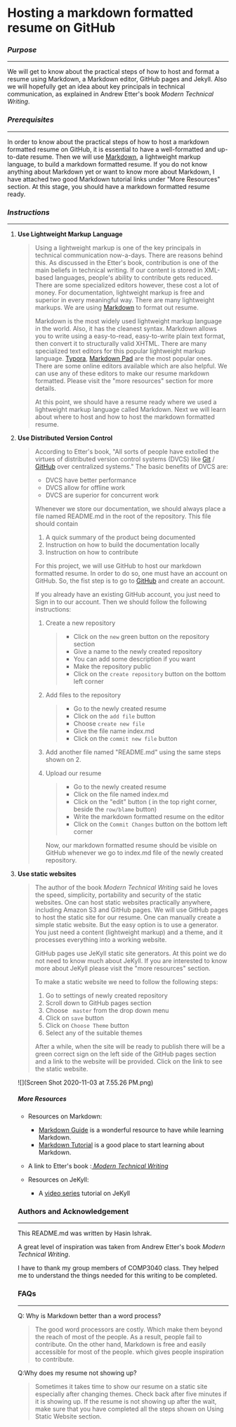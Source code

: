 # Hosting a markdown formatted resume on GitHub



### *Purpose*

---

We will get to know about the practical steps of how to host and format a resume using Markdown, a Markdown editor, GitHub pages and Jekyll. Also we will hopefully get an idea about key principals in technical communication, as explained in Andrew Etter's book *Modern Technical Writing*.



### *Prerequisites*

---

In order to know about the practical steps of how to host a markdown formatted resume on GitHub, it is essential to have a well-formatted and up-to-date resume. Then we will use [Markdown](https://en.wikipedia.org/wiki/Markdown), a lightweight markup language, to build a markdown formatted resume. If you do not know anything about Markdown yet or want to know more about Markdown, I have attached two good Markdown tutorial links under "More Resources" section. At this stage, you should have a markdown formatted resume ready.

### *Instructions*

---

1. **Use Lightweight Markup** **Language**

   > Using a lightweight markup is one of the key principals in technical communication now-a-days. There are reasons behind this. As discussed in the Etter's book, contribution is one of the main beliefs in technical writing.  If our content is stored in XML-based languages, people's ability to contribute gets reduced. There are some specialized editors however, these cost a lot of money. For documentation, lightweight markup is free and superior in every meaningful way. There are many lightweight markups. We are using [Markdown](https://daringfireball.net/projects/markdown/) to format out resume.
   >
   > Markdown is the most widely used lightweight markup language in the world. Also, it has the cleanest syntax. Markdown allows you to write using a easy-to-read, easy-to-write plain text format, then convert it to structurally valid XHTML. There are many specialized text editors for this popular lightweight markup language. [Typora](https://typora.io/), [Markdown Pad](http://markdownpad.com/) are the most popular ones. There are some online editors available which are also helpful. We can use any of these editors to make our resume markdown formatted. Please visit the "more resources" section for more details.
   >
   > At this point, we should have a resume ready where we used a lightweight markup language called Markdown. Next we will learn about where to host and how to host the markdown formatted resume.

   

2. **Use Distributed Version Control**

   > According to Etter's book, "All sorts of people have extolled the virtues of distributed version control systems (DVCS) like [Git](https://git-scm.com/) / [GitHub](https://github.com) over centralized systems." The basic benefits of DVCS are:
   >
   > * DVCS have better performance
   > * DVCS allow for offline work
   > * DVCS are superior for concurrent work
   >
   > Whenever we store our documentation, we should always place a file named README.md in the root of the repository. This file should contain
   >
   > 1. A quick summary of the product being documented
   > 2. Instruction on how to build the documentation locally
   > 3. Instruction on how to contribute
   >
   > For this project, we will use GitHub to host our markdown formatted resume. In order to do so, one  must have an account on GitHub. So, the fist step is to go to [GitHub](https://github.com) and create an account.
   >
   > If you already have an existing GitHub account, you just need to Sign in to our account. Then we should follow the following instructions:
   >
   > 1. Create a new repository
   >
   >    > * Click on the `new` green button on the repository section
   >    > * Give a name to the newly created repository
   >    > * You can add some description if you want
   >    > * Make the repository public 
   >    > * Click on the `create repository` button on the bottom left corner
   >
   > 2. Add files to the repository
   >
   >    > * Go to the newly created resume
   >    > * Click on the `add file` button 
   >    > * Choose `create new file` 
   >    > * Give the file name index.md
   >    > * Click on the `commit new file` button
   >
   > 3. Add another file named "README.md" using the same steps shown on 2.
   >
   > 4. Upload our resume
   >
   >    > * Go to the newly created resume
   >    > * Click on the file named index.md
   >    > * Click on the "edit" button ( in the top right corner, beside the `row/blame` button)
   >    > * Write the markdown formatted resume on the editor
   >    > * Click on the `Commit Changes` button on the bottom left corner
   >
   >    Now, our markdown formatted resume should be visible on GitHub whenever we go to index.md file of the newly created repository.

   

3. **Use static websites**

   > The author of the book _Modern Technical Writing_ said he loves the speed, simplicity, portability and security of the static websites. One can host static websites practically anywhere, including Amazon S3 and GitHub pages. We will use GitHub pages to host the static site for our resume. One can manually create a simple static website. But the easy option is to use a generator. You just need a content (lightweight markup) and a theme, and it processes everything into a working website.
   >
   > GitHub pages use JeKyll static site generators. At this point we do not need to know much about JeKyll. If you are interested to know more about JeKyll please visit the "more resources" section.
   >
   > To make a static website we need to follow the following steps:
   >
   > 1. Go to settings of newly created repository
   > 2. Scroll down to GitHub pages section
   > 3. Choose ` master` from the drop down menu
   > 4. Click on `save` button
   > 5. Click on `Choose Theme` button
   > 6. Select any of the suitable themes
   >
   > After a while, when the site will be ready to publish there will be a green correct sign on the left side of the GitHub pages section and a link to the website will be provided. Click on the link to see the static website.

   ![](Screen Shot 2020-11-03 at 7.55.26 PM.png)

   

   ##### More Resources

   * Resources on Markdown:
     * [Markdown Guide](https://www.markdownguide.org/extended-syntax/#strikethrough) is a wonderful resource to have while learning Markdown.
     * [Markdown Tutorial](https://www.markdowntutorial.com) is a good place to start learning about Markdown.

   * A link to Etter's book :[ _Modern Technical Writing_ ](https://www.amazon.ca/Modern-Technical-Writing-Introduction-Documentation-ebook/dp/B01A2QL9SS/ref=sr_1_1?crid=331C6HXMEK2GK&dchild=1&keywords=modern+technical+writing+by+andrew+etter&qid=1604455886&sprefix=modern+tech%2Caps%2C213&sr=8-1)

   * Resources on JeKyll:
     * A [video series](https://www.youtube.com/playlist?list=PLLAZ4kZ9dFpOPV5C5Ay0pHaa0RJFhcmcB) tutorial on JeKyll

   

   ### Authors and Acknowledgement

   ---

   This README.md was written by Hasin Ishrak.

   A great level of inspiration was taken from Andrew Etter's book _Modern Technical Writing_.

   I have to thank my group members of COMP3040 class. They helped me to understand the things needed for this writing to be completed.

   ### FAQs

   ---

   Q: Why is Markdown better than a word process?

   > The good word processors are costly. Which make them beyond the reach of most of the people. As a result, people fail to contribute. On the other hand, Markdown is free and easily accessible for most of the people. which gives people inspiration to contribute.

   Q:Why does my resume not showing up?

   > Sometimes it takes time to show our resume on a static site especially after changing themes. Check back after five minutes if it is showing up. If the resume is not showing up after the wait, make sure that you have completed all the steps shown on Using Static Website section.
